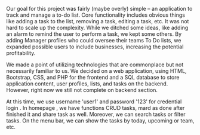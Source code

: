 Our goal for this project was fairly (maybe overly) simple – an application to track and manage a to-do list. Core functionality includes obvious things like adding a task to the list, removing a task, editing a task, etc. 
It was not hard to scale up the complexity. While we ditched some ideas, like adding an alarm to remind the user to perform a task, we kept some others. By adding Manager profiles who could oversee their teams To Do lists, we expanded possible users to include businesses, increasing the potential profitability. 

We made a point of utilizing technologies that are commonplace but not necessarily familiar to us. We decided on a web application, using HTML, Bootstrap, CSS, and PHP for the frontend and a SQL database to store application content, user profiles, lists, and tasks on the backend.  
However, right now we still not complete on backend section.

At this time, we use username 'user1' and password '123' for credential login . In homepage , we have functions CRUD tasks, mard as done after finished it and share task as well. Moreover, we can search tasks or filter tasks. On the menu bar, we can show the tasks by  today, upcoming or team, etc.
